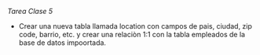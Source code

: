 *Tarea Clase 5*
- Crear una nueva tabla llamada location con campos de pais, ciudad, zip code, barrio, etc. y crear una relaciòn 1:1 con la tabla empleados de la base de datos impoortada.